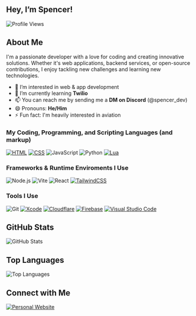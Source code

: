 ## **Hey**, I’m **Spencer**!

![Profile Views](https://komarev.com/ghpvc/?username=swimmer-303&color=blueviolet)

## About Me

I'm a passionate developer with a love for coding and creating innovative solutions. Whether it's web applications, backend services, or open-source contributions, I enjoy tackling new challenges and learning new technologies.

- 👀 I’m interested in web & app development
- 🌱 I’m currently learning **Twilio**
- 📫 You can reach me by sending me a **DM on Discord** (@spencer_dev)
- 😄 Pronouns: **He/Him**
- ⚡ Fun fact: I'm heavily interested in aviation

### My Coding, Programming, and Scripting Languages (and markup)

[![HTML](https://img.shields.io/badge/HTML-%23E34F26.svg?logo=html5&logoColor=white)](#)
[![CSS](https://img.shields.io/badge/CSS-1572B6?logo=css3&logoColor=fff)](#)
![JavaScript](https://img.shields.io/badge/-JavaScript-333?style=flat&logo=javascript)
![Python](https://img.shields.io/badge/-Python-333?style=flat&logo=python)
[![Lua](https://img.shields.io/badge/Lua-%232C2D72.svg?logo=lua&logoColor=white)](#)

### Frameworks & Runtime Enviroments I Use

![Node.js](https://img.shields.io/badge/-Node.js-333?style=flat&logo=node.js)
![Vite](https://img.shields.io/badge/Vite-646CFF?style=flat&logo=vite&logoColor=white)
![React](https://img.shields.io/badge/React-61DAFB?style=flat&logo=react&logoColor=000)
[![TailwindCSS](https://img.shields.io/badge/Tailwind%20CSS-%2338B2AC.svg?logo=tailwind-css&logoColor=white)](#)

### Tools I Use

![Git](https://img.shields.io/badge/-Git-333?style=flat&logo=git)
[![Xcode](https://img.shields.io/badge/Xcode-007ACC?logo=Xcode&logoColor=white)](#)
[![Cloudflare](https://img.shields.io/badge/Cloudflare-F38020?logo=Cloudflare&logoColor=white)](#)
[![Firebase](https://img.shields.io/badge/Firebase-039BE5?logo=Firebase&logoColor=white)](#)
[![Visual Studio Code](https://custom-icon-badges.demolab.com/badge/Visual%20Studio%20Code-0078d7.svg?logo=vsc&logoColor=white)](#)

## GitHub Stats

![GitHub Stats](https://github-readme-stats.vercel.app/api?username=swimmer-303&show_icons=true&theme=radical)

## Top Languages

![Top Languages](https://github-readme-stats.vercel.app/api/top-langs/?username=swimmer-303&layout=compact&theme=radical)

## Connect with Me

<!---[![Discord](https://img.shields.io/badge/Discord-%235865F2.svg?&logo=discord&logoColor=white)](https://discord.com/MY_USERID)--->
[![Personal Website](https://img.shields.io/badge/-Website-333?style=flat&logo=google-chrome)](https://spencerhedges.com)
